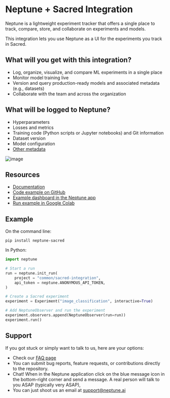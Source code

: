 # Neptune + Sacred Integration

Neptune is a lightweight experiment tracker that offers a single place to track, compare, store, and collaborate on experiments and models.

This integration lets you use Neptune as a UI for the experiments you track in Sacred.

## What will you get with this integration?

* Log, organize, visualize, and compare ML experiments in a single place
* Monitor model training live
* Version and query production-ready models and associated metadata (e.g., datasets)
* Collaborate with the team and across the organization

## What will be logged to Neptune?

* Hyperparameters
* Losses and metrics
* Training code (Python scripts or Jupyter notebooks) and Git information
* Dataset version
* Model configuration
* [Other metadata](https://docs.neptune.ai/logging/what_you_can_log)

![image](https://docs.neptune.ai/img/app/integrations/sacred.png)

## Resources

* [Documentation](https://docs.neptune.ai/integrations/sacred)
* [Code example on GitHub](https://github.com/neptune-ai/examples/tree/main/integrations-and-supported-tools/sacred/scripts)
* [Example dashboard in the Neptune app](https://app.neptune.ai/o/common/org/sacred-integration/e/SAC-1341/dashboard/Sacred-Dashboard-6741ab33-825c-4b25-8ebb-bb95c11ca3f4)
* [Run example in Google Colab](https://colab.research.google.com/github/neptune-ai/examples/blob/main/integrations-and-supported-tools/sacred/notebooks/Neptune_Sacred.ipynb)

## Example

On the command line:

```
pip install neptune-sacred
```

In Python:

```python
import neptune

# Start a run
run = neptune.init_run(
    project = "common/sacred-integration",
    api_token = neptune.ANONYMOUS_API_TOKEN,
)

# Create a Sacred experiment
experiment = Experiment("image_classification", interactive=True)

# Add NeptuneObserver and run the experiment
experiment.observers.append(NeptuneObserver(run=run))
experiment.run()
```

## Support

If you got stuck or simply want to talk to us, here are your options:

* Check our [FAQ page](https://docs.neptune.ai/getting_help)
* You can submit bug reports, feature requests, or contributions directly to the repository.
* Chat! When in the Neptune application click on the blue message icon in the bottom-right corner and send a message. A real person will talk to you ASAP (typically very ASAP),
* You can just shoot us an email at support@neptune.ai
